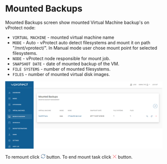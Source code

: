 # Mounted Backups

Mounted Backups screen show mounted Virtual Machine backup's on vProtect node:

* `VIRTUAL MACHINE` - mounted virtual machine name
* `MODE` - Auto - vProtect auto detect filesystems and mount it on path "/mnt/vprotect/". In Manual mode user chose mount point for selected filesystems.
* `NODE` - vProtect node responsible for mount job.
* `SNAPSHOT DATE` - date of mounted backup of the VM.
* `FILE SYSTEMS` - number of mounted filesystems.
* `FILES` - number of mounted virtual disk images.

![](../.gitbook/assets/admin_webui_mountedbackups_overview.png)

To remount click ![](../.gitbook/assets/admin_webui_mountedbackups_remount%20%281%29.png) button. To end mount task click ![](../.gitbook/assets/admin_webui_mountedbackups_delete%20%281%29.png) button.

